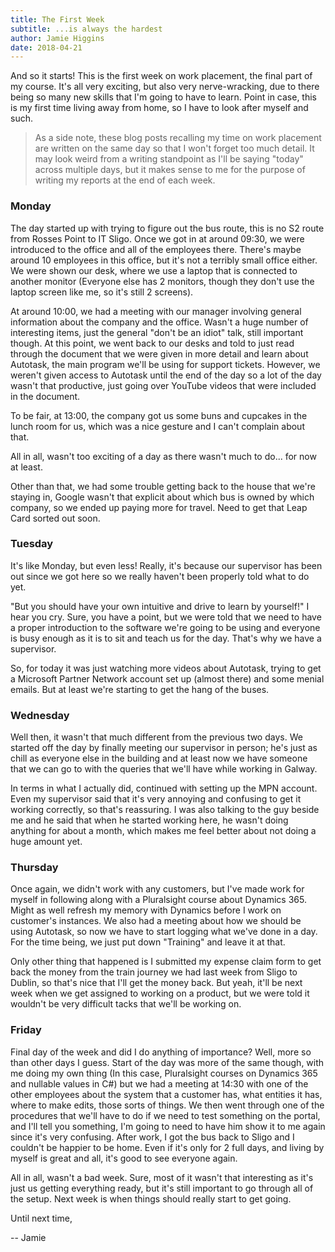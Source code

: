 ```yaml
---
title: The First Week
subtitle: ...is always the hardest
author: Jamie Higgins
date: 2018-04-21
---
```


And so it starts! This is the first week on work placement, the final part of my course. It's all very exciting, but also very nerve-wracking, due to there being so many new skills that I'm going to have to learn. Point in case, this is my first time living away from home, so I have to look after myself and such.

> As a side note, these blog posts recalling my time on work placement are written on the same day so that I won't forget too much detail. It may look weird from a writing standpoint as I'll be saying "today" across multiple days, but it makes sense to me for the purpose of writing my reports at the end of each week.

### Monday

The day started up with trying to figure out the bus route, this is no S2 route from Rosses Point to IT Sligo. Once we got in at around 09:30, we were introduced to the office and all of the employees there. There's maybe around 10 employees in this office, but it's not a terribly small office either. We were shown our desk, where we use a laptop that is connected to another monitor (Everyone else has 2 monitors, though they don't use the laptop screen like me, so it's still 2 screens).

At around 10:00, we had a meeting with our manager involving general information about the company and the office. Wasn't a huge number of interesting items, just the general "don't be an idiot" talk, still important though. At this point, we went back to our desks and told to just read through the document that we were given in more detail and learn about Autotask, the main program we'll be using for support tickets. However, we weren't given access to Autotask until the end of the day so a lot of the day wasn't that productive, just going over YouTube videos that were included in the document.

To be fair, at 13:00, the company got us some buns and cupcakes in the lunch room for us, which was a nice gesture and I can't complain about that.

All in all, wasn't too exciting of a day as there wasn't much to do... for now at least.

Other than that, we had some trouble getting back to the house that we're staying in, Google wasn't that explicit about which bus is owned by which company, so we ended up paying more for travel. Need to get that Leap Card sorted out soon.

### Tuesday

It's like Monday, but even less! Really, it's because our supervisor has been out since we got here so we really haven't been properly told what to do yet.

"But you should have your own intuitive and drive to learn by yourself!" I hear you cry. Sure, you have a point, but we were told that we need to have a proper introduction to the software we're going to be using and everyone is busy enough as it is to sit and teach us for the day. That's why we have a supervisor.

So, for today it was just watching more videos about Autotask, trying to get a Microsoft Partner Network account set up (almost there) and some menial emails. But at least we're starting to get the hang of the buses.

### Wednesday

Well then, it wasn't that much different from the previous two days. We started off the day by finally meeting our supervisor in person; he's just as chill as everyone else in the building and at least now we have someone that we can go to with the queries that we'll have while working in Galway.

In terms in what I actually did, continued with setting up the MPN account. Even my supervisor said that it's very annoying and confusing to get it working correctly, so that's reassuring. I was also talking to the guy beside me and he said that when he started working here, he wasn't doing anything for about a month, which makes me feel better about not doing a huge amount yet.

### Thursday

Once again, we didn't work with any customers, but I've made work for myself in following along with a Pluralsight course about Dynamics 365. Might as well refresh my memory with Dynamics before I work on customer's instances. We also had a meeting about how we should be using Autotask, so now we have to start logging what we've done in a day. For the time being, we just put down "Training" and leave it at that.

Only other thing that happened is I submitted my expense claim form to get back the money from the train journey we had last week from Sligo to Dublin, so that's nice that I'll get the money back. But yeah, it'll be next week when we get assigned to working on a product, but we were told it wouldn't be very difficult tacks that we'll be working on.

### Friday

Final day of the week and did I do anything of importance? Well, more so than other days I guess. Start of the day was more of the same though, with me doing my own thing (In this case, Pluralsight courses on Dynamics 365 and nullable values in C#) but we had a meeting at 14:30 with one of the other employees about the system that a customer has, what entities it has, where to make edits, those sorts of things. We then went through one of the procedures that we'll have to do if we need to test something on the portal, and I'll tell you something, I'm going to need to have him show it to me again since it's very confusing. After work, I got the bus back to Sligo and I couldn't be happier to be home. Even if it's only for 2 full days, and living by myself is great and all, it's good to see everyone again.

All in all, wasn't a bad week. Sure, most of it wasn't that interesting as it's just us getting everything ready, but it's still important to go through all of the setup. Next week is when things should really start to get going.

Until next time,

-- Jamie